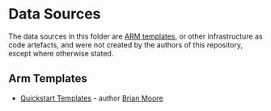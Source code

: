 # Data Sources
The data sources in this folder are [ARM templates](https://docs.microsoft.com/en-us/azure/azure-resource-manager/templates/deploy-portal?WT.mc_id=AI-MVP-5004204), or other infrastructure as code artefacts, and were not created by the authors of this repository, except where otherwise stated.

## Arm Templates
- [Quickstart Templates](https://azure.microsoft.com/en-gb/resources/templates/vm-simple-windows/?WT.mc_id=AI-MVP-5004204) - author [Brian Moore](https://github.com/bmoore-msft)